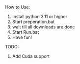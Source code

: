 How to Use:


1. Install python 3.11 or higher
2. Start preperation.bat
3. wait till all downloads are done
4. Start Run.bat
5. Have fun!

TODO:

1. Add Cuda support
